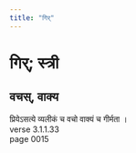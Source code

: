 ```yaml
---
title: "गिर्"
---
```


# गिर्; स्त्री
## वचस्, वाक्य
प्रियेऽसत्ये व्यलीकं च वचो वाक्यं च गीर्मता ।<br />verse 3.1.1.33<br />page 0015

